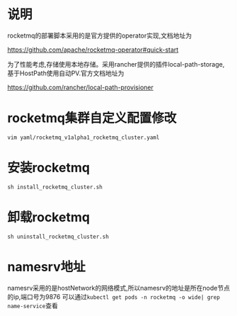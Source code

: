 # 说明
rocketmq的部署脚本采用的是官方提供的operator实现,文档地址为

https://github.com/apache/rocketmq-operator#quick-start

为了性能考虑,存储使用本地存储。采用rancher提供的插件local-path-storage,基于HostPath使用自动PV.官方文档地址为

https://github.com/rancher/local-path-provisioner
# rocketmq集群自定义配置修改
`vim yaml/rocketmq_v1alpha1_rocketmq_cluster.yaml`
# 安装rocketmq
`sh install_rocketmq_cluster.sh`
# 卸载rocketmq
`sh uninstall_rocketmq_cluster.sh`
# namesrv地址
namesrv采用的是hostNetwork的网络模式,所以namesrv的地址是所在node节点的ip,端口号为9876
可以通过`kubectl get pods -n rocketmq -o wide| grep name-service`查看

